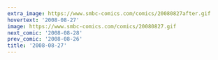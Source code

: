 ```yaml
---
extra_image: https://www.smbc-comics.com/comics/20080827after.gif
hovertext: '2008-08-27'
image: https://www.smbc-comics.com/comics/20080827.gif
next_comic: '2008-08-28'
prev_comic: '2008-08-26'
title: '2008-08-27'
---
```


